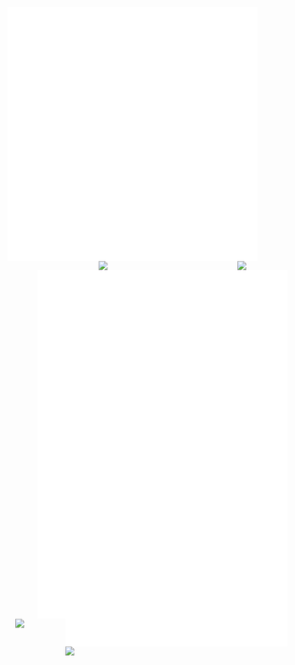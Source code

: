 <img align="left" width="450" src="https://github.com/W3ndig0u0/W3ndig0u0/blob/main/metrics.svg" />
<img align="right" width="90" src="https://media.giphy.com/media/c2BZKpNiKwL11N7jjb/giphy.gif" />

<img align="right" width="250" src="https://camo.githubusercontent.com/839de0fbfb3670ae11c12f9006dab652c99b454341b11f03673c4bda0c52eda8/68747470733a2f2f636f756e742e6765746c6f6c692e636f6d2f6765742f403a6c6f776c6967687465723f7468656d653d72756c653334" />


<img align="right" width="450" src="https://github.com/W3ndig0u0/W3ndig0u0/blob/main/metrics.personal.anilist.svg" />

<img align="right" width="400" src="https://github.com/W3ndig0u0/W3ndig0u0/blob/main/metrics.personal.achievements.svg" />
<img align="right" width="90" src="https://media.giphy.com/media/Tn8rFhgmV6GLw9NGbZ/giphy.gif" />
<img align="right" width="400" src="https://github-readme-stats.vercel.app/api?username=W3ndig0u0&show_icons=true&theme=radical&align="center" />
